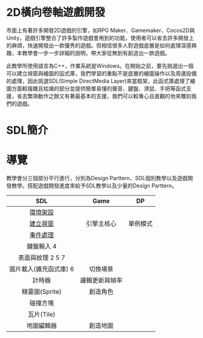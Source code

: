 # 2D橫向卷軸遊戲開發
市面上有著許多開發2D遊戲的引擎，如RPG Maker、Gamemaker、Cocos2D與Unity，遊戲引擎整合了許多製作遊戲會用到的功能，使用者可以省去許多開發上的麻煩，快速開發出一款優秀的遊戲。但相信很多人對遊戲底層是如何處理深感興趣，本教學會一步一步詳細的說明，帶大家從無到有創造出一款遊戲。

此教學所使用語言為C++，作業系統是Windows。在開始之前，要先挑選出一個可以建立視窗與繪圖的函式庫，我們學習的重點不是底層的繪圖操作以及周邊設備的處理，因此挑選SDL(Simple DirectMedia Layer)來當框架，此函式庫處理了繪圖方面較複雜且枯燥的部分並提供簡單易懂的聲音、鍵盤、滑鼠、手把等函式支援，省去繁瑣動作之餘又有著最基本的支援，我們可以較專心且直觀的地來雕刻我們的遊戲。

# SDL簡介


# 導覽
教學會分三個部分平行進行，分別為Design Parttern、SDL個別教學以及遊戲開發教學。搭配遊戲開發進度來給予SDL教學以及少量的Design Parttern。  

| SDL | Game | DP |
| :---: | :---: |  :---: |
| [環境架設](https://github.com/haha4ni/tututu/blob/main/000%20-%20%E4%BA%8B%E5%89%8D%E6%BA%96%E5%82%99.md])|  |
| [建立視窗](https://github.com/haha4ni/tututu/blob/main/001%20-%20%E5%BB%BA%E7%AB%8B%E8%A6%96%E7%AA%97.md) | 引擎主核心 | 單例模式 |
| [事件處理](https://github.com/haha4ni/tututu/blob/main/002%20-%20%E8%99%95%E7%90%86%E4%BA%8B%E4%BB%B6.md) |  |
| 鍵盤輸入 4 |  |
| 表面與紋理 2 5 7 |  |
| 圖片載入(擴充函式庫) 6 | 切換場景 |
| 計時器 | 邏輯更新與幀率 |
| 精靈圖(Sprite) | 創造角色 |
| 碰撞方塊 |  |
| 瓦片(Tile) |  |
| 地圖編輯器 | 創造地圖 |
